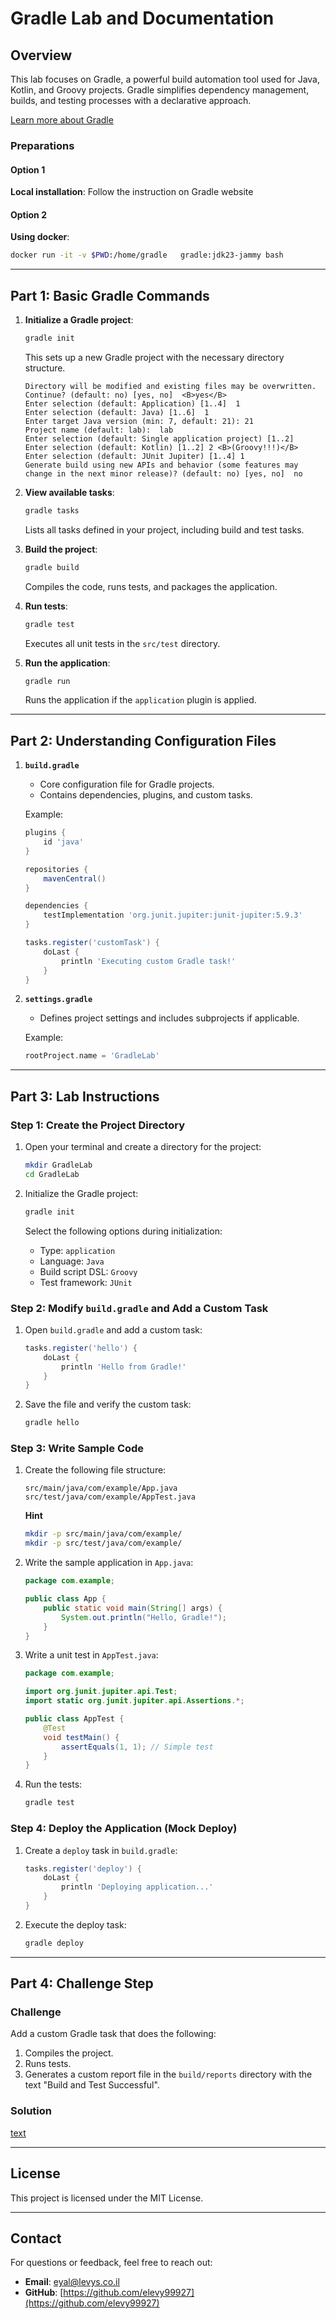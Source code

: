 # Gradle Lab and Documentation

## Overview

This lab focuses on Gradle, a powerful build automation tool used for Java, Kotlin, and Groovy projects. Gradle simplifies dependency management, builds, and testing processes with a declarative approach.

[Learn more about Gradle](https://gradle.org/)

### Preparations
#### Option 1
**Local installation**:
Follow the instruction on Gradle website

#### Option 2 
**Using docker**:
```bash
docker run -it -v $PWD:/home/gradle   gradle:jdk23-jammy bash

```

---

## Part 1: Basic Gradle Commands

1. **Initialize a Gradle project**:
   ```bash
   gradle init
   ```
   This sets up a new Gradle project with the necessary directory structure.

   ```
   Directory will be modified and existing files may be overwritten.  Continue? (default: no) [yes, no]  <B>yes</B>
   Enter selection (default: Application) [1..4]  1 
   Enter selection (default: Java) [1..6]  1
   Enter target Java version (min: 7, default: 21): 21
   Project name (default: lab):  lab
   Enter selection (default: Single application project) [1..2] 
   Enter selection (default: Kotlin) [1..2] 2 <B>(Groovy!!!)</B>
   Enter selection (default: JUnit Jupiter) [1..4] 1
   Generate build using new APIs and behavior (some features may change in the next minor release)? (default: no) [yes, no]  no
   ```

2. **View available tasks**:
   ```bash
   gradle tasks
   ```
   Lists all tasks defined in your project, including build and test tasks.

3. **Build the project**:
   ```bash
   gradle build
   ```
   Compiles the code, runs tests, and packages the application.

4. **Run tests**:
   ```bash
   gradle test
   ```
   Executes all unit tests in the `src/test` directory.

5. **Run the application**:
   ```bash
   gradle run
   ```
   Runs the application if the `application` plugin is applied.

---

## Part 2: Understanding Configuration Files

1. **`build.gradle`**
   - Core configuration file for Gradle projects.
   - Contains dependencies, plugins, and custom tasks.

   Example:
   ```groovy
   plugins {
       id 'java'
   }

   repositories {
       mavenCentral()
   }

   dependencies {
       testImplementation 'org.junit.jupiter:junit-jupiter:5.9.3'
   }

   tasks.register('customTask') {
       doLast {
           println 'Executing custom Gradle task!'
       }
   }
   ```

2. **`settings.gradle`**
   - Defines project settings and includes subprojects if applicable.

   Example:
   ```groovy
   rootProject.name = 'GradleLab'
   ```

---

## Part 3: Lab Instructions

### Step 1: Create the Project Directory
1. Open your terminal and create a directory for the project:
   ```bash
   mkdir GradleLab
   cd GradleLab
   ```

2. Initialize the Gradle project:
   ```bash
   gradle init
   ```
   Select the following options during initialization:
   - Type: `application`
   - Language: `Java`
   - Build script DSL: `Groovy`
   - Test framework: `JUnit`

### Step 2: Modify `build.gradle` and Add a Custom Task
1. Open `build.gradle` and add a custom task:
   ```groovy
   tasks.register('hello') {
       doLast {
           println 'Hello from Gradle!'
       }
   }
   ```

2. Save the file and verify the custom task:
   ```bash
   gradle hello
   ```

### Step 3: Write Sample Code
1. Create the following file structure:
   ```
   src/main/java/com/example/App.java
   src/test/java/com/example/AppTest.java
   ```
   **Hint**
   ```bash
   mkdir -p src/main/java/com/example/
   mkdir -p src/test/java/com/example/
   ```

2. Write the sample application in `App.java`:
   ```java
   package com.example;

   public class App {
       public static void main(String[] args) {
           System.out.println("Hello, Gradle!");
       }
   }
   ```

3. Write a unit test in `AppTest.java`:
   ```java
   package com.example;

   import org.junit.jupiter.api.Test;
   import static org.junit.jupiter.api.Assertions.*;

   public class AppTest {
       @Test
       void testMain() {
           assertEquals(1, 1); // Simple test
       }
   }
   ```

4. Run the tests:
   ```bash
   gradle test
   ```

### Step 4: Deploy the Application (Mock Deploy)
1. Create a `deploy` task in `build.gradle`:
   ```groovy
   tasks.register('deploy') {
       doLast {
           println 'Deploying application...'
       }
   }
   ```

2. Execute the deploy task:
   ```bash
   gradle deploy
   ```

---

## Part 4: Challenge Step

### Challenge
Add a custom Gradle task that does the following:
1. Compiles the project.
2. Runs tests.
3. Generates a custom report file in the `build/reports` directory with the text "Build and Test Successful".

### Solution
<A href="Solution.md">[text](Solution.md)</A>

---

## License

This project is licensed under the MIT License.

---
## **Contact**
For questions or feedback, feel free to reach out:
- **Email**: eyal@levys.co.il
- **GitHub**: [https://github.com/elevy99927](https://github.com/elevy99927)



